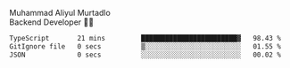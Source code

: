 Muhammad Aliyul Murtadlo
<br>
Backend Developer 👨‍💻
<br>
<!--START_SECTION:waka-->

```txt
TypeScript       21 mins         ████████████████████████▓   98.43 %
GitIgnore file   0 secs          ▒░░░░░░░░░░░░░░░░░░░░░░░░   01.55 %
JSON             0 secs          ░░░░░░░░░░░░░░░░░░░░░░░░░   00.02 %
```

<!--END_SECTION:waka-->

